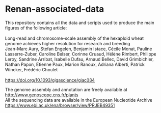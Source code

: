 # Renan-associated-data
This repository contains all the data and scripts used to produce the main figures of the following article:<br>
<br>
Long-read and chromosome-scale assembly of the hexaploid wheat genome achieves higher resolution for research and breeding<br>
Jean-Marc Aury, Stefan Engelen, Benjamin Istace, Cécile Monat, Pauline Lasserre-Zuber, Caroline Belser, Corinne Cruaud, Hélène Rimbert, Philippe Leroy, Sandrine Arribat, Isabelle Dufau, Arnaud Bellec, David Grimbichler, Nathan Papon, Etienne Paux, Marion Ranoux, Adriana Alberti, Patrick Wincker, Frédéric Choulet<br>
<br>
https://doi.org/10.1093/gigascience/giac034<br>

The genome assembly and annotation are freely available at http://www.genoscope.cns.fr/plants<br>
All the sequencing data are available in the European Nucleotide Archive https://www.ebi.ac.uk/ena/browser/view/PRJEB49351<br>
